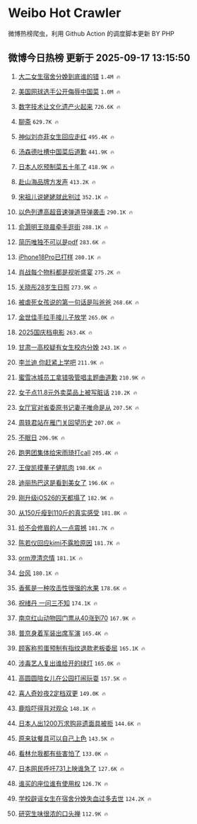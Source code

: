 # Weibo Hot Crawler 



微博热榜爬虫，利用 Github Action 的调度脚本更新 BY PHP 


## 微博今日热榜 更新于 2025-09-17 13:15:50 
1. [大二女生宿舍分娩到底谁的错](https://s.weibo.com/weibo?q=%23%E5%A4%A7%E4%BA%8C%E5%A5%B3%E7%94%9F%E5%AE%BF%E8%88%8D%E5%88%86%E5%A8%A9%E5%88%B0%E5%BA%95%E8%B0%81%E7%9A%84%E9%94%99%23&t=31&band_rank=1&Refer=top) `1.4M 🔥` 

1. [美国网球选手公开侮辱中国菜](https://s.weibo.com/weibo?q=%23%E7%BE%8E%E5%9B%BD%E7%BD%91%E7%90%83%E9%80%89%E6%89%8B%E5%85%AC%E5%BC%80%E4%BE%AE%E8%BE%B1%E4%B8%AD%E5%9B%BD%E8%8F%9C%23&t=31&band_rank=2&Refer=top) `1.0M 🔥` 

1. [数字技术让文化遗产火起来](https://s.weibo.com/weibo?q=%23%E6%95%B0%E5%AD%97%E6%8A%80%E6%9C%AF%E8%AE%A9%E6%96%87%E5%8C%96%E9%81%97%E4%BA%A7%E7%81%AB%E8%B5%B7%E6%9D%A5%23&t=31&band_rank=3&Refer=top) `726.6K 🔥` 

1. [聊斋](https://s.weibo.com/weibo?q=%E8%81%8A%E6%96%8B&t=31&band_rank=4&Refer=top) `629.7K 🔥` 

1. [神似刘亦菲女生回应走红](https://s.weibo.com/weibo?q=%23%E7%A5%9E%E4%BC%BC%E5%88%98%E4%BA%A6%E8%8F%B2%E5%A5%B3%E7%94%9F%E5%9B%9E%E5%BA%94%E8%B5%B0%E7%BA%A2%23&t=31&band_rank=5&Refer=top) `495.4K 🔥` 

1. [汤森德吐槽中国菜后道歉](https://s.weibo.com/weibo?q=%23%E6%B1%A4%E6%A3%AE%E5%BE%B7%E5%90%90%E6%A7%BD%E4%B8%AD%E5%9B%BD%E8%8F%9C%E5%90%8E%E9%81%93%E6%AD%89%23&t=31&band_rank=6&Refer=top) `441.9K 🔥` 

1. [日本人吃预制菜五十年了](https://s.weibo.com/weibo?q=%E6%97%A5%E6%9C%AC%E4%BA%BA%E5%90%83%E9%A2%84%E5%88%B6%E8%8F%9C%E4%BA%94%E5%8D%81%E5%B9%B4%E4%BA%86&t=31&band_rank=7&Refer=top) `418.9K 🔥` 

1. [赴山海品牌方发声](https://s.weibo.com/weibo?q=%23%E8%B5%B4%E5%B1%B1%E6%B5%B7%E5%93%81%E7%89%8C%E6%96%B9%E5%8F%91%E5%A3%B0%23&t=31&band_rank=8&Refer=top) `413.2K 🔥` 

1. [宋祖儿说姥姥就此别过](https://s.weibo.com/weibo?q=%23%E5%AE%8B%E7%A5%96%E5%84%BF%E8%AF%B4%E5%A7%A5%E5%A7%A5%E5%B0%B1%E6%AD%A4%E5%88%AB%E8%BF%87%23&t=31&band_rank=9&Refer=top) `352.1K 🔥` 

1. [以色列遭高超音速弹道导弹袭击](https://s.weibo.com/weibo?q=%23%E4%BB%A5%E8%89%B2%E5%88%97%E9%81%AD%E9%AB%98%E8%B6%85%E9%9F%B3%E9%80%9F%E5%BC%B9%E9%81%93%E5%AF%BC%E5%BC%B9%E8%A2%AD%E5%87%BB%23&t=31&band_rank=10&Refer=top) `290.1K 🔥` 

1. [俞灏明王晓晨牵手逛街](https://s.weibo.com/weibo?q=%23%E4%BF%9E%E7%81%8F%E6%98%8E%E7%8E%8B%E6%99%93%E6%99%A8%E7%89%B5%E6%89%8B%E9%80%9B%E8%A1%97%23&t=31&band_rank=11&Refer=top) `288.1K 🔥` 

1. [简历唯独不可以是pdf](https://s.weibo.com/weibo?q=%E7%AE%80%E5%8E%86%E5%94%AF%E7%8B%AC%E4%B8%8D%E5%8F%AF%E4%BB%A5%E6%98%AFpdf&t=31&band_rank=12&Refer=top) `283.6K 🔥` 

1. [iPhone18Pro已打样](https://s.weibo.com/weibo?q=%23iPhone18Pro%E5%B7%B2%E6%89%93%E6%A0%B7%23&t=31&band_rank=13&Refer=top) `280.1K 🔥` 

1. [肖战每个物料都是视听盛宴](https://s.weibo.com/weibo?q=%23%E8%82%96%E6%88%98%E6%AF%8F%E4%B8%AA%E7%89%A9%E6%96%99%E9%83%BD%E6%98%AF%E8%A7%86%E5%90%AC%E7%9B%9B%E5%AE%B4%23&t=31&band_rank=14&Refer=top) `275.2K 🔥` 

1. [关晓彤28岁生日照](https://s.weibo.com/weibo?q=%23%E5%85%B3%E6%99%93%E5%BD%A428%E5%B2%81%E7%94%9F%E6%97%A5%E7%85%A7%23&t=31&band_rank=15&Refer=top) `273.9K 🔥` 

1. [被虐死女孩说的第一句话是叫爸爸](https://s.weibo.com/weibo?q=%23%E8%A2%AB%E8%99%90%E6%AD%BB%E5%A5%B3%E5%AD%A9%E8%AF%B4%E7%9A%84%E7%AC%AC%E4%B8%80%E5%8F%A5%E8%AF%9D%E6%98%AF%E5%8F%AB%E7%88%B8%E7%88%B8%23&t=31&band_rank=16&Refer=top) `268.6K 🔥` 

1. [金世佳手拉手接儿子放学](https://s.weibo.com/weibo?q=%23%E9%87%91%E4%B8%96%E4%BD%B3%E6%89%8B%E6%8B%89%E6%89%8B%E6%8E%A5%E5%84%BF%E5%AD%90%E6%94%BE%E5%AD%A6%23&t=31&band_rank=17&Refer=top) `265.0K 🔥` 

1. [2025国庆档电影](https://s.weibo.com/weibo?q=%232025%E5%9B%BD%E5%BA%86%E6%A1%A3%E7%94%B5%E5%BD%B1%23&t=31&band_rank=18&Refer=top) `263.4K 🔥` 

1. [甘肃一高校疑有女生校内分娩](https://s.weibo.com/weibo?q=%23%E7%94%98%E8%82%83%E4%B8%80%E9%AB%98%E6%A0%A1%E7%96%91%E6%9C%89%E5%A5%B3%E7%94%9F%E6%A0%A1%E5%86%85%E5%88%86%E5%A8%A9%23&t=31&band_rank=19&Refer=top) `243.1K 🔥` 

1. [李兰迪 你赶紧上学吧](https://s.weibo.com/weibo?q=%E6%9D%8E%E5%85%B0%E8%BF%AA%20%E4%BD%A0%E8%B5%B6%E7%B4%A7%E4%B8%8A%E5%AD%A6%E5%90%A7&t=31&band_rank=20&Refer=top) `211.9K 🔥` 

1. [蜜雪冰城员工拿错吸管唱主题曲道歉](https://s.weibo.com/weibo?q=%23%E8%9C%9C%E9%9B%AA%E5%86%B0%E5%9F%8E%E5%91%98%E5%B7%A5%E6%8B%BF%E9%94%99%E5%90%B8%E7%AE%A1%E5%94%B1%E4%B8%BB%E9%A2%98%E6%9B%B2%E9%81%93%E6%AD%89%23&t=31&band_rank=21&Refer=top) `210.9K 🔥` 

1. [女子点11.8元外卖菜品上被写脏话](https://s.weibo.com/weibo?q=%23%E5%A5%B3%E5%AD%90%E7%82%B911.8%E5%85%83%E5%A4%96%E5%8D%96%E8%8F%9C%E5%93%81%E4%B8%8A%E8%A2%AB%E5%86%99%E8%84%8F%E8%AF%9D%23&t=31&band_rank=22&Refer=top) `210.2K 🔥` 

1. [女厅官对省委原书记妻子唯命是从](https://s.weibo.com/weibo?q=%23%E5%A5%B3%E5%8E%85%E5%AE%98%E5%AF%B9%E7%9C%81%E5%A7%94%E5%8E%9F%E4%B9%A6%E8%AE%B0%E5%A6%BB%E5%AD%90%E5%94%AF%E5%91%BD%E6%98%AF%E4%BB%8E%23&t=31&band_rank=23&Refer=top) `207.5K 🔥` 

1. [周轶君站在雁门关回望历史](https://s.weibo.com/weibo?q=%23%E5%91%A8%E8%BD%B6%E5%90%9B%E7%AB%99%E5%9C%A8%E9%9B%81%E9%97%A8%E5%85%B3%E5%9B%9E%E6%9C%9B%E5%8E%86%E5%8F%B2%23&t=31&band_rank=24&Refer=top) `207.0K 🔥` 

1. [不眠日](https://s.weibo.com/weibo?q=%E4%B8%8D%E7%9C%A0%E6%97%A5&t=31&band_rank=25&Refer=top) `206.9K 🔥` 

1. [跑男团集体给宋雨琦打call](https://s.weibo.com/weibo?q=%E8%B7%91%E7%94%B7%E5%9B%A2%E9%9B%86%E4%BD%93%E7%BB%99%E5%AE%8B%E9%9B%A8%E7%90%A6%E6%89%93call&t=31&band_rank=26&Refer=top) `205.4K 🔥` 

1. [王俊凯摸董子健肌肉](https://s.weibo.com/weibo?q=%23%E7%8E%8B%E4%BF%8A%E5%87%AF%E6%91%B8%E8%91%A3%E5%AD%90%E5%81%A5%E8%82%8C%E8%82%89%23&t=31&band_rank=27&Refer=top) `198.6K 🔥` 

1. [迪丽热巴这是看到美女了](https://s.weibo.com/weibo?q=%E8%BF%AA%E4%B8%BD%E7%83%AD%E5%B7%B4%E8%BF%99%E6%98%AF%E7%9C%8B%E5%88%B0%E7%BE%8E%E5%A5%B3%E4%BA%86&t=31&band_rank=28&Refer=top) `196.6K 🔥` 

1. [刚升级iOS26的天都塌了](https://s.weibo.com/weibo?q=%E5%88%9A%E5%8D%87%E7%BA%A7iOS26%E7%9A%84%E5%A4%A9%E9%83%BD%E5%A1%8C%E4%BA%86&t=31&band_rank=29&Refer=top) `182.9K 🔥` 

1. [从150斤瘦到110斤的真实感受](https://s.weibo.com/weibo?q=%E4%BB%8E150%E6%96%A4%E7%98%A6%E5%88%B0110%E6%96%A4%E7%9A%84%E7%9C%9F%E5%AE%9E%E6%84%9F%E5%8F%97&t=31&band_rank=30&Refer=top) `181.8K 🔥` 

1. [给不会修眉的人一点震撼](https://s.weibo.com/weibo?q=%E7%BB%99%E4%B8%8D%E4%BC%9A%E4%BF%AE%E7%9C%89%E7%9A%84%E4%BA%BA%E4%B8%80%E7%82%B9%E9%9C%87%E6%92%BC&t=31&band_rank=31&Refer=top) `181.7K 🔥` 

1. [陈若仪回应kimi不露脸原因](https://s.weibo.com/weibo?q=%E9%99%88%E8%8B%A5%E4%BB%AA%E5%9B%9E%E5%BA%94kimi%E4%B8%8D%E9%9C%B2%E8%84%B8%E5%8E%9F%E5%9B%A0&t=31&band_rank=32&Refer=top) `181.7K 🔥` 

1. [orm澄清恋情](https://s.weibo.com/weibo?q=%23orm%E6%BE%84%E6%B8%85%E6%81%8B%E6%83%85%23&t=31&band_rank=33&Refer=top) `181.1K 🔥` 

1. [台风](https://s.weibo.com/weibo?q=%E5%8F%B0%E9%A3%8E&t=31&band_rank=34&Refer=top) `180.1K 🔥` 

1. [香蕉是一种攻击性很强的水果](https://s.weibo.com/weibo?q=%E9%A6%99%E8%95%89%E6%98%AF%E4%B8%80%E7%A7%8D%E6%94%BB%E5%87%BB%E6%80%A7%E5%BE%88%E5%BC%BA%E7%9A%84%E6%B0%B4%E6%9E%9C&t=31&band_rank=35&Refer=top) `178.6K 🔥` 

1. [祝绪丹 一问三不知](https://s.weibo.com/weibo?q=%E7%A5%9D%E7%BB%AA%E4%B8%B9%20%E4%B8%80%E9%97%AE%E4%B8%89%E4%B8%8D%E7%9F%A5&t=31&band_rank=36&Refer=top) `174.1K 🔥` 

1. [南京红山动物园门票从40涨到70](https://s.weibo.com/weibo?q=%23%E5%8D%97%E4%BA%AC%E7%BA%A2%E5%B1%B1%E5%8A%A8%E7%89%A9%E5%9B%AD%E9%97%A8%E7%A5%A8%E4%BB%8E40%E6%B6%A8%E5%88%B070%23&t=31&band_rank=37&Refer=top) `167.9K 🔥` 

1. [普京身着军装出席军演](https://s.weibo.com/weibo?q=%23%E6%99%AE%E4%BA%AC%E8%BA%AB%E7%9D%80%E5%86%9B%E8%A3%85%E5%87%BA%E5%B8%AD%E5%86%9B%E6%BC%94%23&t=31&band_rank=38&Refer=top) `165.4K 🔥` 

1. [顾客称煎蛋预制有指纹退款老板委屈](https://s.weibo.com/weibo?q=%23%E9%A1%BE%E5%AE%A2%E7%A7%B0%E7%85%8E%E8%9B%8B%E9%A2%84%E5%88%B6%E6%9C%89%E6%8C%87%E7%BA%B9%E9%80%80%E6%AC%BE%E8%80%81%E6%9D%BF%E5%A7%94%E5%B1%88%23&t=31&band_rank=39&Refer=top) `165.1K 🔥` 

1. [涉毒艺人复出谁给开的绿灯](https://s.weibo.com/weibo?q=%23%E6%B6%89%E6%AF%92%E8%89%BA%E4%BA%BA%E5%A4%8D%E5%87%BA%E8%B0%81%E7%BB%99%E5%BC%80%E7%9A%84%E7%BB%BF%E7%81%AF%23&t=31&band_rank=40&Refer=top) `165.0K 🔥` 

1. [高圆圆陪女儿在公园打闹玩耍](https://s.weibo.com/weibo?q=%23%E9%AB%98%E5%9C%86%E5%9C%86%E9%99%AA%E5%A5%B3%E5%84%BF%E5%9C%A8%E5%85%AC%E5%9B%AD%E6%89%93%E9%97%B9%E7%8E%A9%E8%80%8D%23&t=31&band_rank=41&Refer=top) `157.5K 🔥` 

1. [喜人奇妙夜2定档双更](https://s.weibo.com/weibo?q=%23%E5%96%9C%E4%BA%BA%E5%A5%87%E5%A6%99%E5%A4%9C2%E5%AE%9A%E6%A1%A3%E5%8F%8C%E6%9B%B4%23&t=31&band_rank=42&Refer=top) `149.0K 🔥` 

1. [鹿晗吓得背对观众](https://s.weibo.com/weibo?q=%E9%B9%BF%E6%99%97%E5%90%93%E5%BE%97%E8%83%8C%E5%AF%B9%E8%A7%82%E4%BC%97&t=31&band_rank=43&Refer=top) `148.1K 🔥` 

1. [日本人出1200万求购非遗面具被拒](https://s.weibo.com/weibo?q=%23%E6%97%A5%E6%9C%AC%E4%BA%BA%E5%87%BA1200%E4%B8%87%E6%B1%82%E8%B4%AD%E9%9D%9E%E9%81%97%E9%9D%A2%E5%85%B7%E8%A2%AB%E6%8B%92%23&t=31&band_rank=44&Refer=top) `144.6K 🔥` 

1. [原来钛餐具可以自己上色](https://s.weibo.com/weibo?q=%E5%8E%9F%E6%9D%A5%E9%92%9B%E9%A4%90%E5%85%B7%E5%8F%AF%E4%BB%A5%E8%87%AA%E5%B7%B1%E4%B8%8A%E8%89%B2&t=31&band_rank=45&Refer=top) `143.5K 🔥` 

1. [看林允我都有些害怕了](https://s.weibo.com/weibo?q=%E7%9C%8B%E6%9E%97%E5%85%81%E6%88%91%E9%83%BD%E6%9C%89%E4%BA%9B%E5%AE%B3%E6%80%95%E4%BA%86&t=31&band_rank=46&Refer=top) `133.0K 🔥` 

1. [日本网民呼吁731上映谁急了](https://s.weibo.com/weibo?q=%23%E6%97%A5%E6%9C%AC%E7%BD%91%E6%B0%91%E5%91%BC%E5%90%81731%E4%B8%8A%E6%98%A0%E8%B0%81%E6%80%A5%E4%BA%86%23&t=31&band_rank=47&Refer=top) `127.6K 🔥` 

1. [谁买的座位谁有使用权](https://s.weibo.com/weibo?q=%23%E8%B0%81%E4%B9%B0%E7%9A%84%E5%BA%A7%E4%BD%8D%E8%B0%81%E6%9C%89%E4%BD%BF%E7%94%A8%E6%9D%83%23&t=31&band_rank=48&Refer=top) `126.7K 🔥` 

1. [学校辟谣女生在宿舍分娩失血过多去世](https://s.weibo.com/weibo?q=%23%E5%AD%A6%E6%A0%A1%E8%BE%9F%E8%B0%A3%E5%A5%B3%E7%94%9F%E5%9C%A8%E5%AE%BF%E8%88%8D%E5%88%86%E5%A8%A9%E5%A4%B1%E8%A1%80%E8%BF%87%E5%A4%9A%E5%8E%BB%E4%B8%96%23&t=31&band_rank=49&Refer=top) `124.2K 🔥` 

1. [研究生味很浓的口头禅](https://s.weibo.com/weibo?q=%E7%A0%94%E7%A9%B6%E7%94%9F%E5%91%B3%E5%BE%88%E6%B5%93%E7%9A%84%E5%8F%A3%E5%A4%B4%E7%A6%85&t=31&band_rank=50&Refer=top) `112.9K 🔥` 


